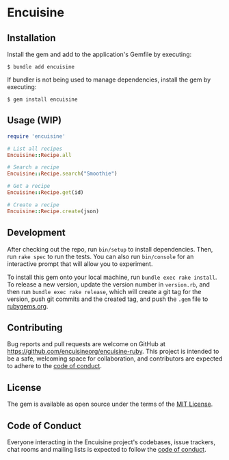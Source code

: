 # Encuisine

## Installation

Install the gem and add to the application's Gemfile by executing:

    $ bundle add encuisine

If bundler is not being used to manage dependencies, install the gem by executing:

    $ gem install encuisine

## Usage (WIP)

```ruby
require 'encuisine'

# List all recipes
Encuisine::Recipe.all

# Search a recipe
Encuisine::Recipe.search("Smoothie")

# Get a recipe
Encuisine::Recipe.get(id)

# Create a recipe
Encuisine::Recipe.create(json)
```

## Development

After checking out the repo, run `bin/setup` to install dependencies. Then, run `rake spec` to run the tests. You can also run `bin/console` for an interactive prompt that will allow you to experiment.

To install this gem onto your local machine, run `bundle exec rake install`. To release a new version, update the version number in `version.rb`, and then run `bundle exec rake release`, which will create a git tag for the version, push git commits and the created tag, and push the `.gem` file to [rubygems.org](https://rubygems.org).

## Contributing

Bug reports and pull requests are welcome on GitHub at https://github.com/encuisineorg/encuisine-ruby. This project is intended to be a safe, welcoming space for collaboration, and contributors are expected to adhere to the [code of conduct](https://github.com/encuisineorg/encuisine-ruby/blob/main/CODE_OF_CONDUCT.md).

## License

The gem is available as open source under the terms of the [MIT License](https://opensource.org/licenses/MIT).

## Code of Conduct

Everyone interacting in the Encuisine project's codebases, issue trackers, chat rooms and mailing lists is expected to follow the [code of conduct](https://github.com/encuisineorg/encuisine-ruby/blob/master/CODE_OF_CONDUCT.md).

